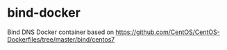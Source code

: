 # bind-docker
Bind DNS Docker container based on https://github.com/CentOS/CentOS-Dockerfiles/tree/master/bind/centos7
